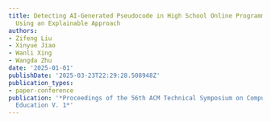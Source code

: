 ```yaml
---
title: Detecting AI-Generated Pseudocode in High School Online Programming Courses
  Using an Explainable Approach
authors:
- Zifeng Liu
- Xinyue Jiao
- Wanli Xing
- Wangda Zhu
date: '2025-01-01'
publishDate: '2025-03-23T22:29:28.508948Z'
publication_types:
- paper-conference
publication: '*Proceedings of the 56th ACM Technical Symposium on Computer Science
  Education V. 1*'
---
```


